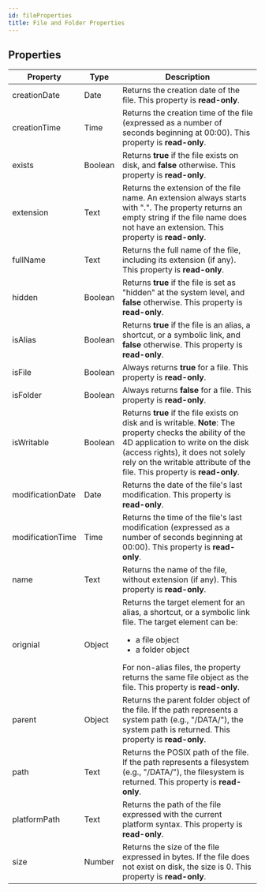 ```yaml
---
id: fileProperties
title: File and Folder Properties
---
```


## Properties

|Property|Type|Description|
|----|----|-----------|
|creationDate|Date |Returns the creation date of the file. This property is **read-only**.|
|creationTime| Time|Returns the creation time of the file (expressed as a number of seconds beginning at 00:00). This property is **read-only**.|
|exists|Boolean | Returns **true** if the file exists on disk, and **false** otherwise. This property is **read-only**.|
|extension|Text |Returns the extension of the file name. An extension always starts with ".". The property returns an empty string if the file name does not have an extension. This property is **read-only**.| 
|fullName| Text|Returns the full name of the file, including its extension (if any). This property is **read-only**.|
|hidden |Boolean |  Returns **true** if the file is set as "hidden" at the system level, and **false** otherwise. This property is **read-only**.|
|isAlias|Boolean |Returns **true** if the file is an alias, a shortcut, or a symbolic link, and **false** otherwise. This property is **read-only**.|
|isFile |Boolean |Always returns **true** for a file. This property is **read-only**.|
|isFolder|Boolean |Always returns **false** for a file. This property is **read-only**.| 
|isWritable|Boolean |Returns **true** if the file exists on disk and is writable. **Note**: The property checks the ability of the 4D application to write on the disk (access rights), it does not solely rely on the writable attribute of the file. This property is **read-only**.| 
|modificationDate| Date| Returns the date of the file's last modification. This property is **read-only**.| 
|modificationTime|Time |Returns the time of the file's last modification (expressed as a number of seconds beginning at 00:00). This property is **read-only**.|
|name|Text | Returns the name of the file, without extension (if any). This property is **read-only**.|
|orignial |Object |Returns the target element for an alias, a shortcut, or a symbolic link file. The target element can be:<ul><li>a file object </li><li>a folder object</li></ul>For non-alias files, the property returns the same file object as the file. This property is **read-only**.|
|parent|Object |Returns the parent folder object of the file. If the path represents a system path (e.g., "/DATA/"), the system path is returned. This property is **read-only**.|
|path|Text |Returns the POSIX path of the file. If the path represents a filesystem (e.g., "/DATA/"), the filesystem is returned. This property is **read-only**.|
|platformPath|Text  |Returns the path of the file expressed with the current platform syntax. This property is **read-only**.|
|size|Number  |Returns the size of the file expressed in bytes. If the file does not exist on disk, the size is 0. This property is **read-only**.|
